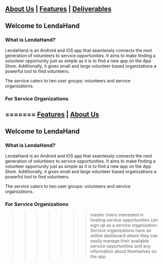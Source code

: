 [About Us](about.md) | [Features](features.md) | [Deliverables](deliverables.md)
---

## Welcome to LendaHand


### What is LendaHand?

LendaHand is an Android and iOS app that seamlessly connects the next generation of volunteers to service opportunities. It aims to make finding a volunteer opportunity just as simple as it is to find a new app on the App Store. Additionally, it gives small and large volunteer based organizations a powerful tool to find volunteers.

The service caters to two user groups: volunteers and service organizations. 


### For Service Organizations

=======
[Features](features.md) | [About Us](about.md)
---

## Welcome to LendaHand


### What is LendaHand?

LendaHand is an Android and iOS app that seamlessly connects the next generation of volunteers to service opportunities. It aims to make finding a volunteer opportunity just as simple as it is to find a new app on the App Store. Additionally, it gives small and large volunteer based organizations a powerful tool to find volunteers.

The service caters to two user groups: volunteers and service organizations. 


### For Service Organizations

>>>>>>> master
Users interested in hosting service opportunities can sign up as a service organization. Service organizations have an online dashboard where they can easily manage their available service opportunities and any information about themselves on the app. 
